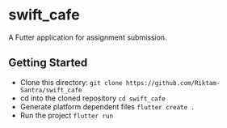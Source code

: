 # swift_cafe

A Futter application for assignment submission.

## Getting Started 
- Clone this directory:
  `git clone https://github.com/Riktam-Santra/swift_cafe`
- cd into the cloned repository
  `cd swift_cafe`
- Generate platform dependent files
  `flutter create .`
- Run the project
  `flutter run`
